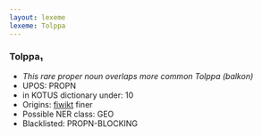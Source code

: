 ```yaml
---
layout: lexeme
lexeme: Tolppa
---
```


###  Tolppa₁

* _This rare proper noun overlaps more common *Tolppa* (balkon)_
* UPOS:  PROPN
* in KOTUS dictionary under:  10
* Origins: [fiwikt](https://fi.wiktionary.org/wiki/Tolppa) finer 
* Possible NER class:  GEO
* Blacklisted:  PROPN-BLOCKING

